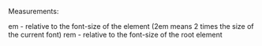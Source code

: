 Measurements:

em - relative to the font-size of the element (2em means 2 times the size of the current font)
rem - relative to the font-size of the root element
